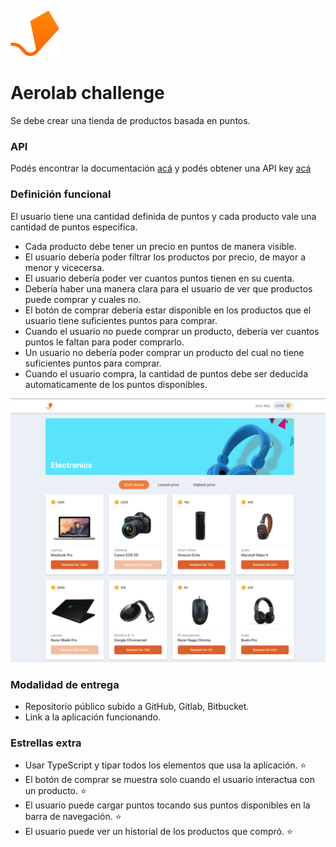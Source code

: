 ![Aerolab](./assets/logo.svg "Aerolab")

# Aerolab challenge
Se debe crear una tienda de productos basada en puntos.

### API
Podés encontrar la documentación [acá](https://aerolabchallenge.docs.apiary.io/) y podés obtener una API key [acá](https://aerolab.co/coding-challenge)

### Definición funcional
El usuario tiene una cantidad definida de puntos y cada producto vale una cantidad de puntos especifica.

* Cada producto debe tener un precio en puntos de manera visible.
* El usuario debería poder filtrar los productos por precio, de mayor a menor y vicecersa.
* El usuario debería poder ver cuantos puntos tienen en su cuenta.
* Debería haber una manera clara para el usuario de ver que productos puede comprar y cuales no.
* El botón de comprar debería estar disponible en los productos que el usuario tiene suficientes puntos para comprar.
* Cuando el usuario no puede comprar un producto, debería ver cuantos puntos le faltan para poder comprarlo.
* Un usuario no debería poder comprar un producto del cual no tiene suficientes puntos para comprar.
* Cuando el usuario compra, la cantidad de puntos debe ser deducida automaticamente de los puntos disponibles.

![Spec](./assets/spec.png "Spec")

### Modalidad de entrega
* Repositorio público subido a GitHub, Gitlab, Bitbucket.
* Link a la aplicación funcionando.

### Estrellas extra
* Usar TypeScript y tipar todos los elementos que usa la aplicación. ⭐️
* El botón de comprar se muestra solo cuando el usuario interactua con un producto. ⭐️
* El usuario puede cargar puntos tocando sus puntos disponibles en la barra de navegación. ⭐️
* El usuario puede ver un historial de los productos que compró. ⭐️
